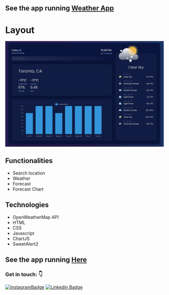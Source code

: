 ## See the app running [ Weather App](https://weather-xi-flax.vercel.app/)
# Layout
![enter image description here](https://github.com/ViniSCode/weather-app/blob/main/assets/layout.png?raw=true)
## Functionalities

-   Search location
-   Weather
-  Forecast
-  Forecast Chart

## Technologies
- OpenWeatherMap API
-  HTML
-  CSS
-  Javascript
-  ChartJS
-  SweetAlert2
## See the app running  [Here](https://weather-xi-flax.vercel.app/)

### Get in touch: 👇 
[![InstagramBadge](https://img.shields.io/badge/-@rodriguesvini.dev-D60187?style=flat-square&labelColor=D60187&logo=instagram&logoColor=white&link=https://instagram.com/rodriguesvini.dev)](https://instagram.com/rodriguesvini.dev) [![Linkedin Badge](https://img.shields.io/badge/-Vinicius%20Rodrigues-1B63F5?style=flat-square&logo=Linkedin&logoColor=white&link=https://www.linkedin.com/in/vinicius-rodrigues-5897831b8/)](https://www.linkedin.com/in/vinicius-rodrigues-5897831b8/) 
